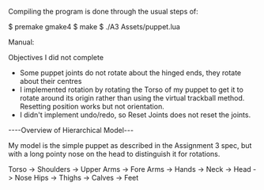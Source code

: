 Compiling the program is done through the usual steps of: 

$ premake gmake4
$ make
$ ./A3 Assets/puppet.lua

Manual:

Objectives I did not complete
- Some puppet joints do not rotate about the hinged ends, they rotate about their centres
- I implemented rotation by rotating the Torso of my puppet to get it to rotate around its origin rather than using the virtual trackball method. Resetting position works but not orientation.
- I didn't implement undo/redo, so Reset Joints does not reset the joints.

----Overview of Hierarchical Model---

My model is the simple puppet as described in the Assignment 3 spec, but 
with a long pointy nose on the head to distinguish it for rotations.

Torso -> 
    Shoulders 
        -> Upper Arms -> Fore Arms -> Hands
        -> Neck -> Head -> Nose
    Hips
        -> Thighs -> Calves -> Feet